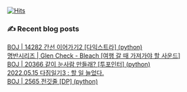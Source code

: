 

[![Hits](https://hits.seeyoufarm.com/api/count/incr/badge.svg?url=https%3A%2F%2Fgithub.com%2Fomnireader0&count_bg=%2379C83D&title_bg=%23555555&icon=&icon_color=%23E7E7E7&title=hits&edge_flat=false)](https://hits.seeyoufarm.com)
### ✍ Recent blog posts 
[BOJ |  14282 간선 이어가기2 [다익스트라] (python)](https://sebiblog.tistory.com/46) <br>
[명반시리즈 | Glen Check - Bleach  [여행 갈 때 가져가야 할 사운드]](https://sebiblog.tistory.com/45) <br>
[BOJ | 20366 같이 눈사람 만들래? [투포인터] (python)](https://sebiblog.tistory.com/44) <br>
[2022.05.15 다짐일기3 : 할 일 늘었다.](https://sebiblog.tistory.com/43) <br>
[BOJ | 2565 전깃줄 [DP] (python)](https://sebiblog.tistory.com/42) <br>
